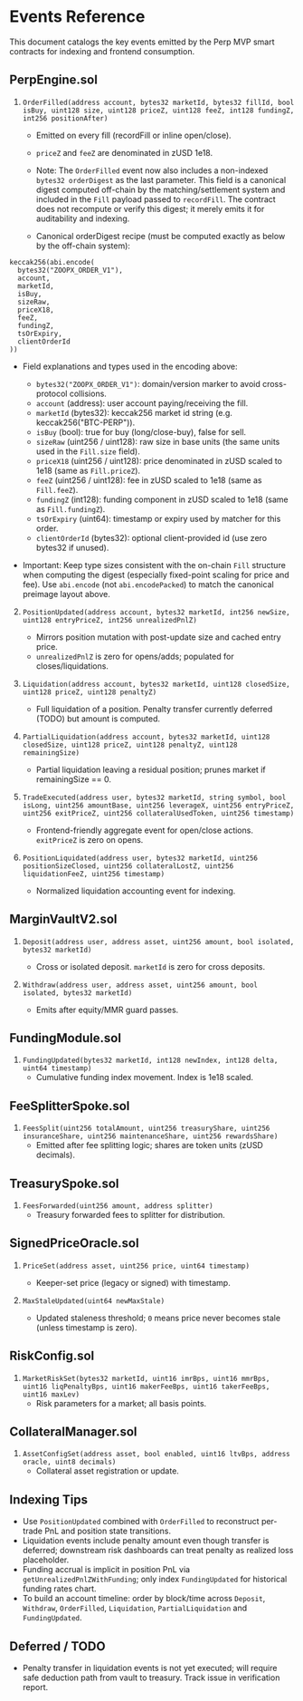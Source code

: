 # Events Reference

This document catalogs the key events emitted by the Perp MVP smart contracts for indexing and frontend consumption.

## PerpEngine.sol

1. `OrderFilled(address account, bytes32 marketId, bytes32 fillId, bool isBuy, uint128 size, uint128 priceZ, uint128 feeZ, int128 fundingZ, int256 positionAfter)`
   - Emitted on every fill (recordFill or inline open/close).
   - `priceZ` and `feeZ` are denominated in zUSD 1e18.

   - Note: The `OrderFilled` event now also includes a non-indexed `bytes32 orderDigest` as the last parameter. This field is a canonical digest computed off-chain by the matching/settlement system and included in the `Fill` payload passed to `recordFill`. The contract does not recompute or verify this digest; it merely emits it for auditability and indexing.

   - Canonical orderDigest recipe (must be computed exactly as below by the off-chain system):

```
keccak256(abi.encode(
  bytes32("ZOOPX_ORDER_V1"),
  account,
  marketId,
  isBuy,
  sizeRaw,
  priceX18,
  feeZ,
  fundingZ,
  tsOrExpiry,
  clientOrderId
))
```

   - Field explanations and types used in the encoding above:
     - `bytes32("ZOOPX_ORDER_V1")`: domain/version marker to avoid cross-protocol collisions.
     - `account` (address): user account paying/receiving the fill.
     - `marketId` (bytes32): keccak256 market id string (e.g. keccak256("BTC-PERP")).
     - `isBuy` (bool): true for buy (long/close-buy), false for sell.
     - `sizeRaw` (uint256 / uint128): raw size in base units (the same units used in the `Fill.size` field).
     - `priceX18` (uint256 / uint128): price denominated in zUSD scaled to 1e18 (same as `Fill.priceZ`).
     - `feeZ` (uint256 / uint128): fee in zUSD scaled to 1e18 (same as `Fill.feeZ`).
     - `fundingZ` (int128): funding component in zUSD scaled to 1e18 (same as `Fill.fundingZ`).
     - `tsOrExpiry` (uint64): timestamp or expiry used by matcher for this order.
     - `clientOrderId` (bytes32): optional client-provided id (use zero bytes32 if unused).

   - Important: Keep type sizes consistent with the on-chain `Fill` structure when computing the digest (especially fixed-point scaling for price and fee). Use `abi.encode` (not `abi.encodePacked`) to match the canonical preimage layout above.

2. `PositionUpdated(address account, bytes32 marketId, int256 newSize, uint128 entryPriceZ, int256 unrealizedPnlZ)`
   - Mirrors position mutation with post-update size and cached entry price.
   - `unrealizedPnlZ` is zero for opens/adds; populated for closes/liquidations.

3. `Liquidation(address account, bytes32 marketId, uint128 closedSize, uint128 priceZ, uint128 penaltyZ)`
   - Full liquidation of a position. Penalty transfer currently deferred (TODO) but amount is computed.

4. `PartialLiquidation(address account, bytes32 marketId, uint128 closedSize, uint128 priceZ, uint128 penaltyZ, uint128 remainingSize)`
   - Partial liquidation leaving a residual position; prunes market if remainingSize == 0.

5. `TradeExecuted(address user, bytes32 marketId, string symbol, bool isLong, uint256 amountBase, uint256 leverageX, uint256 entryPriceZ, uint256 exitPriceZ, uint256 collateralUsedToken, uint256 timestamp)`
   - Frontend-friendly aggregate event for open/close actions. `exitPriceZ` is zero on opens.

6. `PositionLiquidated(address user, bytes32 marketId, uint256 positionSizeClosed, uint256 collateralLostZ, uint256 liquidationFeeZ, uint256 timestamp)`
   - Normalized liquidation accounting event for indexing.

## MarginVaultV2.sol

1. `Deposit(address user, address asset, uint256 amount, bool isolated, bytes32 marketId)`
   - Cross or isolated deposit. `marketId` is zero for cross deposits.

2. `Withdraw(address user, address asset, uint256 amount, bool isolated, bytes32 marketId)`
   - Emits after equity/MMR guard passes.

## FundingModule.sol

1. `FundingUpdated(bytes32 marketId, int128 newIndex, int128 delta, uint64 timestamp)`
   - Cumulative funding index movement. Index is 1e18 scaled.

## FeeSplitterSpoke.sol

1. `FeesSplit(uint256 totalAmount, uint256 treasuryShare, uint256 insuranceShare, uint256 maintenanceShare, uint256 rewardsShare)`
   - Emitted after fee splitting logic; shares are token units (zUSD decimals).

## TreasurySpoke.sol

1. `FeesForwarded(uint256 amount, address splitter)`
   - Treasury forwarded fees to splitter for distribution.

## SignedPriceOracle.sol

1. `PriceSet(address asset, uint256 price, uint64 timestamp)`
   - Keeper-set price (legacy or signed) with timestamp.

2. `MaxStaleUpdated(uint64 newMaxStale)`
   - Updated staleness threshold; `0` means price never becomes stale (unless timestamp is zero).

## RiskConfig.sol

1. `MarketRiskSet(bytes32 marketId, uint16 imrBps, uint16 mmrBps, uint16 liqPenaltyBps, uint16 makerFeeBps, uint16 takerFeeBps, uint16 maxLev)`
   - Risk parameters for a market; all basis points.

## CollateralManager.sol

1. `AssetConfigSet(address asset, bool enabled, uint16 ltvBps, address oracle, uint8 decimals)`
   - Collateral asset registration or update.

## Indexing Tips

- Use `PositionUpdated` combined with `OrderFilled` to reconstruct per-trade PnL and position state transitions.
- Liquidation events include penalty amount even though transfer is deferred; downstream risk dashboards can treat penalty as realized loss placeholder.
- Funding accrual is implicit in position PnL via `getUnrealizedPnlZWithFunding`; only index `FundingUpdated` for historical funding rates chart.
- To build an account timeline: order by block/time across `Deposit`, `Withdraw`, `OrderFilled`, `Liquidation`, `PartialLiquidation` and `FundingUpdated`.

## Deferred / TODO

- Penalty transfer in liquidation events is not yet executed; will require safe deduction path from vault to treasury. Track issue in verification report.
